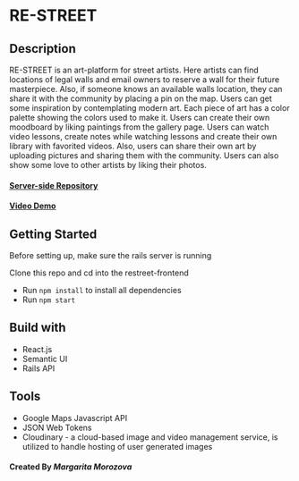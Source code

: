 # RE-STREET

## Description

RE-STREET is an art-platform for street artists. Here artists can find locations of legal walls and email owners to reserve a wall for their future masterpiece. Also, if someone knows an available  walls location, they can share it with the community by placing a pin on the map. Users can get some inspiration by contemplating modern art. Each piece of art has a color palette showing the colors used to make it. Users can create their own moodboard by liking paintings from the gallery page. Users can watch video lessons, create notes while watching lessons and create their own library with favorited videos. Also, users can share their own art by uploading pictures and sharing them with the community. Users can also show some love to other artists by liking their photos.

#### [Server-side Repository](https://github.com/rita-morozova/final-backend)

#### [Video Demo](https://www.youtube.com/watch?v=oPv08cnf1gM&feature=youtu.be)

## Getting Started
Before setting up, make sure the rails server is running

Clone this repo and cd into the restreet-frontend

- Run `npm install` to install all dependencies
- Run `npm start` 

## Build with
* React.js
* Semantic UI
* Rails API


## Tools
* Google Maps Javascript API
* JSON Web Tokens
* Cloudinary - a cloud-based image and video management service, is utilized to handle hosting of user generated images

#### Created By _**Margarita Morozova**_


